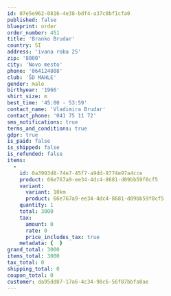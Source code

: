 ```yaml
---
id: 07e5e962-0816-4e38-bdf4-a37c0bf1cfa0
published: false
blueprint: order
order_number: 451
title: 'Branko Brudar'
country: SI
address: 'ivana roba 25'
zip: '8000'
city: 'Novo mesto'
phone: '064124808'
club: 'ŠD MAHLE'
gender: male
birthyear: '1966'
shirt_size: m
best_time: '45:00 - 53:59'
contact_name: 'Vladimira Brudar'
contact_phone: '041 75 11 72'
sms_notifications: true
terms_and_conditions: true
gdpr: true
is_paid: false
is_shipped: false
is_refunded: false
items:
  -
    id: 0a3903d8-74e7-45f7-a9dd-9774e97a4cce
    product: 66e767a9-ee34-4dc4-8681-d09bb59f0cf5
    variant:
      variant: 10km
      product: 66e767a9-ee34-4dc4-8681-d09bb59f0cf5
    quantity: 1
    total: 3000
    tax:
      amount: 0
      rate: 0
      price_includes_tax: true
    metadata: {  }
grand_total: 3000
items_total: 3000
tax_total: 0
shipping_total: 0
coupon_total: 0
customer: da95dd87-17a6-4c34-98c6-56f87bbfa8ae
---
```

